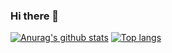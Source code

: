 ### Hi there 👋

<!--
**lighterEB/lighterEB** is a ✨ _special_ ✨ repository because its `README.md` (this file) appears on your GitHub profile.

Here are some ideas to get you started:

- 🔭 I’m currently working on ...
- 🌱 I’m currently learning ...
- 👯 I’m looking to collaborate on ...
- 🤔 I’m looking for help with ...
- 💬 Ask me about ...
- 📫 How to reach me: ...
- 😄 Pronouns: ...
- ⚡ Fun fact: ...
-->

<span>[![Anurag's github stats](https://github-readme-stats.vercel.app/api?username=lighterEB&show_icons=true&theme=react)]()
[![Top langs](https://github-readme-stats.vercel.app/api/top-langs/?username=lighterEB&layout=pie&show_icons=true&theme=react)]()</span>


